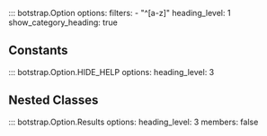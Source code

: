 <!-- prettier-ignore -->
::: botstrap.Option
    options:
      filters:
        - "^[a-z]"
      heading_level: 1
      show_category_heading: true

## Constants

<!-- prettier-ignore -->
::: botstrap.Option.HIDE_HELP
    options:
      heading_level: 3

## Nested Classes

<!-- prettier-ignore -->
::: botstrap.Option.Results
    options:
      heading_level: 3
      members: false

<link rel="stylesheet" href="../../stylesheets/option.css" />
<script src="../../javascripts/option.js"></script>
